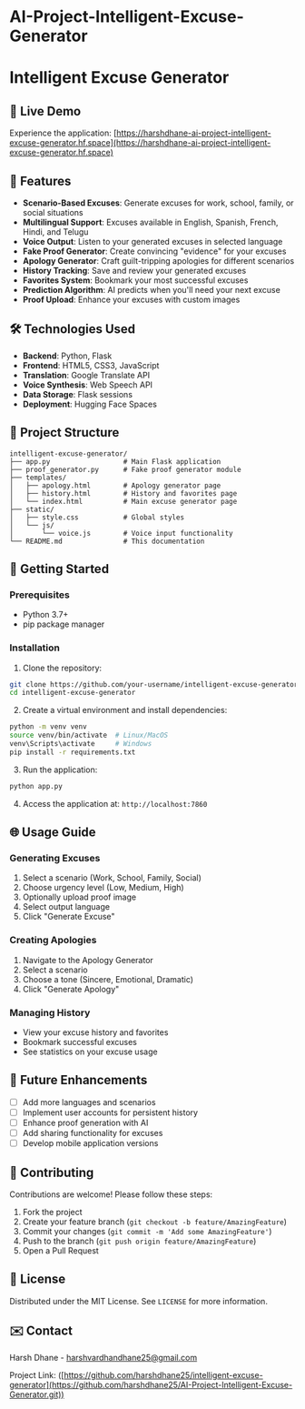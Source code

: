 # AI-Project-Intelligent-Excuse-Generator
# Intelligent Excuse Generator

## 🔗 Live Demo
Experience the application: [https://harshdhane-ai-project-intelligent-excuse-generator.hf.space](https://harshdhane-ai-project-intelligent-excuse-generator.hf.space)

## 🚀 Features
- **Scenario-Based Excuses**: Generate excuses for work, school, family, or social situations
- **Multilingual Support**: Excuses available in English, Spanish, French, Hindi, and Telugu
- **Voice Output**: Listen to your generated excuses in selected language
- **Fake Proof Generator**: Create convincing "evidence" for your excuses
- **Apology Generator**: Craft guilt-tripping apologies for different scenarios
- **History Tracking**: Save and review your generated excuses
- **Favorites System**: Bookmark your most successful excuses
- **Prediction Algorithm**: AI predicts when you'll need your next excuse
- **Proof Upload**: Enhance your excuses with custom images

## 🛠️ Technologies Used
- **Backend**: Python, Flask
- **Frontend**: HTML5, CSS3, JavaScript
- **Translation**: Google Translate API
- **Voice Synthesis**: Web Speech API
- **Data Storage**: Flask sessions
- **Deployment**: Hugging Face Spaces

## 📂 Project Structure
```
intelligent-excuse-generator/
├── app.py                  # Main Flask application
├── proof_generator.py      # Fake proof generator module
├── templates/
│   ├── apology.html        # Apology generator page
│   ├── history.html        # History and favorites page
│   └── index.html          # Main excuse generator page
├── static/
│   ├── style.css           # Global styles
│   └── js/
│       └── voice.js        # Voice input functionality
└── README.md               # This documentation
```

## 🚀 Getting Started

### Prerequisites
- Python 3.7+
- pip package manager

### Installation
1. Clone the repository:
```bash
git clone https://github.com/your-username/intelligent-excuse-generator.git
cd intelligent-excuse-generator
```

2. Create a virtual environment and install dependencies:
```bash
python -m venv venv
source venv/bin/activate  # Linux/MacOS
venv\Scripts\activate     # Windows
pip install -r requirements.txt
```

3. Run the application:
```bash
python app.py
```

4. Access the application at: `http://localhost:7860`

## 🌐 Usage Guide

### Generating Excuses
1. Select a scenario (Work, School, Family, Social)
2. Choose urgency level (Low, Medium, High)
3. Optionally upload proof image
4. Select output language
5. Click "Generate Excuse"

### Creating Apologies
1. Navigate to the Apology Generator
2. Select a scenario
3. Choose a tone (Sincere, Emotional, Dramatic)
4. Click "Generate Apology"

### Managing History
- View your excuse history and favorites
- Bookmark successful excuses
- See statistics on your excuse usage

## 🔮 Future Enhancements
- [ ] Add more languages and scenarios
- [ ] Implement user accounts for persistent history
- [ ] Enhance proof generation with AI
- [ ] Add sharing functionality for excuses
- [ ] Develop mobile application versions

## 🤝 Contributing
Contributions are welcome! Please follow these steps:
1. Fork the project
2. Create your feature branch (`git checkout -b feature/AmazingFeature`)
3. Commit your changes (`git commit -m 'Add some AmazingFeature'`)
4. Push to the branch (`git push origin feature/AmazingFeature`)
5. Open a Pull Request

## 📄 License
Distributed under the MIT License. See `LICENSE` for more information.

## ✉️ Contact
Harsh Dhane - harshvardhandhane25@gmail.com

Project Link: ([https://github.com/harshdhane25/intelligent-excuse-generator](https://github.com/harshdhane25/AI-Project-Intelligent-Excuse-Generator.git))
